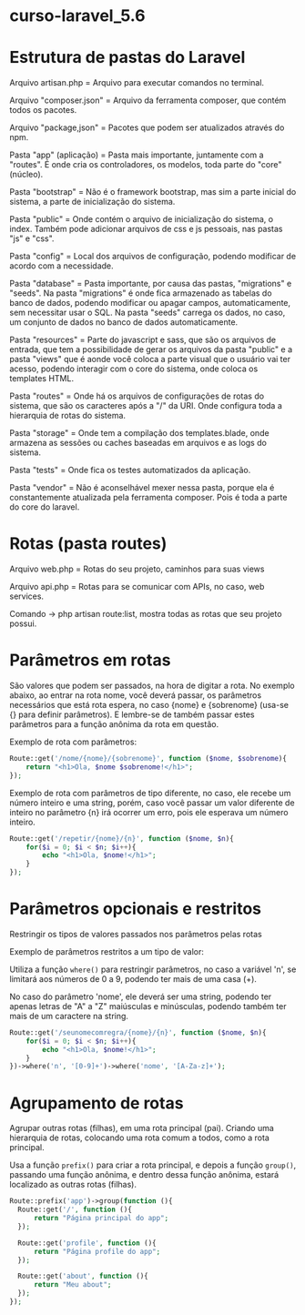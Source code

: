 # curso-laravel_5.6

# Estrutura de pastas do Laravel
  Arquivo artisan.php = Arquivo para executar comandos no terminal.

  Arquivo "composer.json" = Arquivo da ferramenta composer, que contém todos os pacotes.

  Arquivo "package,json" = Pacotes que podem ser atualizados através do npm.

  Pasta "app" (aplicação) = Pasta mais importante, juntamente com a "routes". É onde cria os controladores, os modelos, toda parte do "core" (núcleo).

  Pasta "bootstrap" = Não é o framework bootstrap, mas sim a parte inicial do sistema, a parte de inicialização do sistema.

  Pasta "public" = Onde contém o arquivo de inicialização do sistema, o index. Também pode adicionar arquivos de css e js pessoais, nas pastas "js" e "css".

  Pasta "config" = Local dos arquivos de configuração, podendo modificar de acordo com a necessidade.

  Pasta "database" = Pasta importante, por causa das pastas, "migrations" e "seeds". Na pasta "migrations" é onde fica armazenado as tabelas do banco de dados, podendo modificar ou apagar campos, automaticamente, sem necessitar usar o SQL. Na pasta "seeds" carrega os dados, no caso, um conjunto de dados no banco de dados automaticamente.

  Pasta "resources" = Parte do javascript e sass, que são os arquivos de entrada, que tem a possibilidade de gerar os arquivos da pasta "public" e a pasta "views" que é aonde você coloca a parte visual que o usuário vai ter acesso, podendo interagir com o core do sistema, onde coloca os templates HTML.

  Pasta "routes" = Onde há os arquivos de configurações de rotas do sistema, que são os caracteres após a "/" da URI. Onde configura toda a hierarquia de rotas do sistema.

  Pasta "storage" = Onde tem a compilação dos templates.blade, onde armazena as sessões ou caches baseadas em arquivos e as logs do sistema.

  Pasta "tests" = Onde fica os testes automatizados da aplicação.

  Pasta "vendor" = Não é aconselhável mexer nessa pasta, porque ela é constantemente atualizada pela ferramenta composer. Pois é toda a parte do core do laravel.


# Rotas (pasta routes)

  Arquivo web.php = Rotas do seu projeto, caminhos para suas views

  Arquivo api.php = Rotas para se comunicar com APIs, no caso, web services.

  Comando -> php artisan route:list, mostra todas as rotas que seu projeto possui.

# Parâmetros em rotas
  São valores que podem ser passados, na hora de digitar a rota.
  No exemplo abaixo, ao entrar na rota nome, você deverá passar, os parâmetros necessários que está rota espera, no caso {nome} e {sobrenome} (usa-se {} para definir parâmetros). E lembre-se de também passar estes parâmetros para a função anônima da rota em questão.

  Exemplo de rota com parâmetros:
```php
Route::get('/nome/{nome}/{sobrenome}', function ($nome, $sobrenome){
    return "<h1>Ola, $nome $sobrenome!</h1>";
});
```

  Exemplo de rota com parâmetros de tipo diferente, no caso, ele recebe um número inteiro e uma string, porém, caso você passar um valor diferente de inteiro no parâmetro {n} irá ocorrer um erro, pois ele esperava um número inteiro.
```php
Route::get('/repetir/{nome}/{n}', function ($nome, $n){
    for($i = 0; $i < $n; $i++){
        echo "<h1>Ola, $nome!</h1>";
    }
});
``` 

# Parâmetros opcionais e restritos

  Restringir os tipos de valores passados nos parâmetros pelas rotas

  Exemplo de parâmetros restritos a um tipo de valor:

  Utiliza a função `where()` para restringir parâmetros, no caso a variável 'n', se limitará aos números de 0 a 9, podendo ter mais de uma casa (+).

  No caso do parâmetro 'nome', ele deverá ser uma string, podendo ter apenas letras de "A" a "Z" maiúsculas e minúsculas, podendo também ter mais de um caractere na string.

```php
Route::get('/seunomecomregra/{nome}/{n}', function ($nome, $n){
    for($i = 0; $i < $n; $i++){
        echo "<h1>Ola, $nome!</h1>";
    }
})->where('n', '[0-9]+')->where('nome', '[A-Za-z]+');
```

# Agrupamento de rotas
  Agrupar outras rotas (filhas), em uma rota principal (pai). Criando uma hierarquia de rotas, colocando uma rota comum a todos, como a rota principal.

  Usa a função `prefix()` para criar a rota principal, e depois a função `group()`, passando uma função anônima, e dentro dessa função anônima, estará localizado as outras rotas (filhas).
```php
Route::prefix('app')->group(function (){
  Route::get('/', function (){
      return "Página principal do app";
  });

  Route::get('profile', function (){
      return "Página profile do app";
  });

  Route::get('about', function (){
      return "Meu about";
  });
});
```